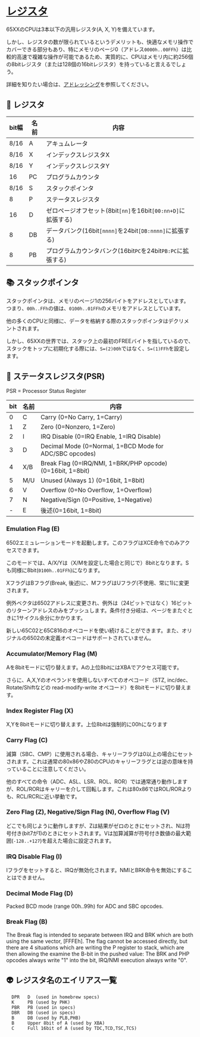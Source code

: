# [レジスタ](https://problemkaputt.de/fullsnes.htm#cpuregistersandflags)

65XXのCPUは3本以下の汎用レジスタ(A, X, Y)を備えています。

しかし、レジスタの数が限られているというデメリットも、快適なメモリ操作でカバーできる部分もあり、特にメモリのページ0（アドレス`0000h..00FFh`）は比較的高速で複雑な操作が可能であるため、実質的に、CPUはメモリ内に約256個の8bitレジスタ（または128個の16bitレジスタ）を持っていると言えるでしょう。

詳細を知りたい場合は、[アドレッシング](addressing.md)を参照してください。

## 👾 レジスタ

 bit幅 | 名前 | 内容
---- | ---- | ---- 
8/16  | A   | アキュムレータ
8/16  | X   | インデックスレジスタX
8/16  | Y   | インデックスレジスタY
16    | PC  | プログラムカウンタ
8/16  | S   | スタックポインタ
8     | P   | ステータスレジスタ
16    | D   | ゼロページオフセット(8bit`[nn]`を16bit`[00:nn+D]`に拡張する)
8     | DB  | データバンク(16bit`[nnnn]`を24bit`[DB:nnnn]`に拡張する)
8     | PB  | プログラムカウンタバンク(16bit`PC`を24bit`PB:PC`に拡張する)

## 📚 スタックポインタ

スタックポインタは、メモリのページ1の256バイトをアドレスとしています。つまり、`00h..FFh`の値は、`0100h..01FFh`のメモリをアドレスとしています。

他の多くのCPUと同様に、データを格納する際のスタックポインタはデクリメントされます。

しかし、65XXの世界では、スタック上の最初のFREEバイトを指しているので、スタックをトップに初期化する際には、`S=(2)00h`ではなく、`S=(1)FFh`を設定します。

## 🚩 ステータスレジスタ(PSR)

PSR = Processor Status Register

 bit | 名前 | 内容
---- | ---- | ---- 
  0  | C   | Carry         (0=No Carry, 1=Carry)
  1  | Z   | Zero          (0=Nonzero, 1=Zero)
  2  | I   | IRQ Disable   (0=IRQ Enable, 1=IRQ Disable)
  3  | D   | Decimal Mode  (0=Normal, 1=BCD Mode for ADC/SBC opcodes)
  4  | X/B | Break Flag    (0=IRQ/NMI, 1=BRK/PHP opcode)  (0=16bit, 1=8bit)
  5  | M/U | Unused        (Always 1)                     (0=16bit, 1=8bit)
  6  | V   | Overflow      (0=No Overflow, 1=Overflow)
  7  | N   | Negative/Sign (0=Positive, 1=Negative)
  -  | E   | 後述(0=16bit, 1=8bit)

### Emulation Flag (E)

6502エミュレーションモードを起動します。このフラグはXCE命令でのみアクセスできます。

このモードでは、A/X/Yは（X/Mを設定した場合と同じで）8bitとなります。Sも同様に8bit(`0100h..01FFh`)になります。

XフラグはBフラグ(Break, 後述)に、MフラグはUフラグ(不使用、常に1)に変更されます。

例外ベクタは6502アドレスに変更され、例外は（24ビットではなく）16ビットのリターンアドレスのみをプッシュします。条件付き分岐は、ページをまたぐときに1サイクル余分にかかります。

新しい65C02と65C816のオペコードを使い続けることができます。また、オリジナルの6502の未定義オペコードはサポートされていません。

### Accumulator/Memory Flag (M)

Aを8bitモードに切り替えます。Aの上位8bitにはXBAでアクセス可能です。

さらに、A,X,Yのオペランドを使用しないすべてのオペコード（STZ, inc/dec、Rotate/Shiftなどの read-modify-write オペコード）を8bitモードに切り替えます。

### Index Register Flag (X)

X,Yを8bitモードに切り替えます。上位8bitは強制的に00hになります

### Carry Flag (C)

減算（SBC、CMP）に使用される場合、キャリーフラグは0以上の場合にセットされます。これは通常の80x86やZ80のCPUのキャリーフラグとは逆の意味を持っていることに注意してください。

他のすべての命令（ADC、ASL、LSR、ROL、ROR）では通常通り動作しますが、ROL/RORはキャリーを介して回転します。これは80x86ではROL/RORよりも、RCL/RCRに近い挙動です。

### Zero Flag (Z), Negative/Sign Flag (N), Overflow Flag (V)

どこでも同じように動作しますが、Zは結果がゼロのときにセットされ、Nは符号付き(bit7が1)のときにセットされます。Vは加算減算が符号付き数値の最大範囲(`-128..+127`)を超えた場合に設定されます。

### IRQ Disable Flag (I)

Iフラグをセットすると、IRQが無効化されます。NMIとBRK命令を無効にすることはできません。

### Decimal Mode Flag (D)

Packed BCD mode (range 00h..99h) for ADC and SBC opcodes.

### Break Flag (B)

The Break flag is intended to separate between IRQ and BRK which are both using the same vector, \[FFFEh\]. The flag cannot be accessed directly, but there are 4 situations which are writing the P register to stack, which are then allowing the examine the B-bit in the pushed value: The BRK and PHP opcodes always write "1" into the bit, IRQ/NMI execution always write "0".

## 👽 レジスタ名のエイリアス一覧

```
  DPR   D  (used in homebrew specs)
  K     PB (used by PHK)
  PBR   PB (used in specs)
  DBR   DB (used in specs)
  B     DB (used by PLB,PHB)
  B     Upper 8bit of A (used by XBA)
  C     Full 16bit of A (used by TDC,TCD,TSC,TCS)
```

